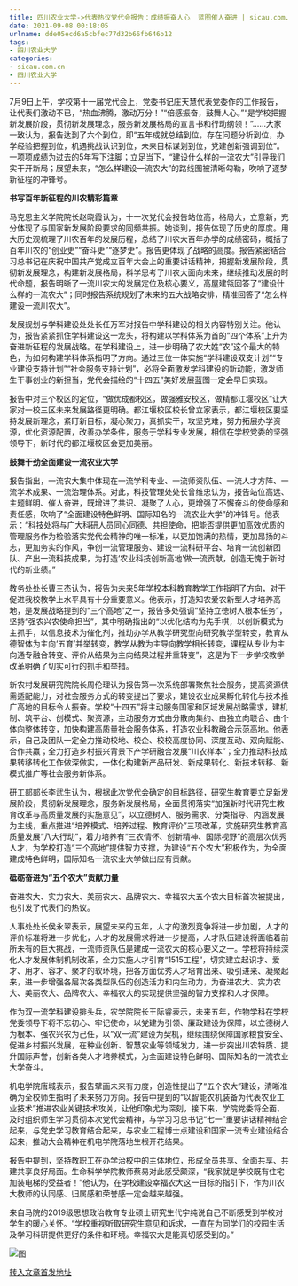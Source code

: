 ```yaml
---
title: 四川农业大学->代表热议党代会报告：成绩振奋人心  蓝图催人奋进 | sicau.com.cn
date: 2021-09-08 00:18:05
urlname: dde05ecd6a5cbfec77d32b66fb646b12
tags: 
- 四川农业大学
categories:
- sicau.com.cn
- 四川农业大学
---
```

7月9日上午，学校第十一届党代会上，党委书记庄天慧代表党委作的工作报告，让代表们激动不已，“热血沸腾，激动万分！”“倍感振奋，鼓舞人心。”“是学校把握新发展阶段，贯彻新发展理念，服务新发展格局的宣言书和行动纲领！”……大家一致认为，报告达到了六个到位，即“五年成就总结到位，存在问题分析到位，办学经验把握到位，机遇挑战认识到位，未来目标谋划到位，党建创新强调到位”。一项项成绩为过去的5年写下注脚；立足当下，“建设什么样的一流农大”引导我们实干开新局；展望未来，“怎么样建设一流农大”的路线图被清晰勾勒，吹响了逐梦新征程的冲锋号。

**书写百年新征程的川农精彩篇章**

马克思主义学院院长赵晓霞认为，十一次党代会报告站位高，格局大，立意新，充分体现了与国家新发展阶段要求的同频共振。她谈到，报告体现了历史的厚度。用大历史观梳理了川农百年的发展历程，总结了川农大百年办学的成绩密码，概括了百年川农的“创业史”“奋斗史”“逐梦史”。报告更体现了战略的高度。报告紧密结合习总书记在庆祝中国共产党成立百年大会上的重要讲话精神，把握新发展阶段，贯彻新发展理念，构建新发展格局，科学思考了川农大面向未来，继续推动发展的时代命题，报告明晰了一流川农大的发展定位及核心要义，高屋建瓴回答了“建设什么样的一流农大”；同时报告系统规划了未来的五大战略安排，精准回答了“怎么样建设一流川农大”。

发展规划与学科建设处处长任万军对报告中学科建设的相关内容特别关注。他认为，报告紧紧抓住学科建设这一龙头，将构建以学科体系为首的“四个体系”上升为奋进新征程的发展战略。在学科建设上，进一步明确了农大姓“农”这个最大的特色，为如何构建学科体系指明了方向。通过三位一体实施“学科建设双支计划”“专业建设支持计划”“社会服务支持计划”，必将全面激发学科建设的新动能，激发师生干事创业的新担当，党代会描绘的“十四五”美好发展蓝图一定会早日实现。

报告中对三个校区的定位，“做优成都校区，做强雅安校区，做精都江堰校区”让大家对一校三区未来发展路径更明确。都江堰校区校长曾立家表示，都江堰校区要坚持发展新理念，紧盯新目标，凝心聚力，真抓实干，攻坚克难，努力拓展办学资源，优化资源配置，改善办学条件，服务于学科专业发展，相信在学校党委的坚强领导下，新时代的都江堰校区会更加美丽。

**鼓舞干劲全面建设一流农业大学**

报告指出，一流农大集中体现在一流学科专业、一流师资队伍、一流人才方阵、一流学术成果、一流治理体系。对此，科技管理处处长曾维忠认为，报告站位高远、主题鲜明、催人奋进，既增进了共识、凝聚了人心，更增强了不懈奋斗的使命感和责任感，吹响了“全面建设特色鲜明、国际知名的一流农业大学”的冲锋号。他表示：“科技处将与广大科研人员同心同德、共担使命，把能否提供更加高效优质的管理服务作为检验落实党代会精神的唯一标准，以更加饱满的热情，更加昂扬的斗志，更加务实的作风，争创一流管理服务、建设一流科研平台、培育一流创新团队、产出一流科技成果，为打造‘农业科技创新高地’做一流贡献，创造无愧于新时代的新业绩。”

教务处处长曹三杰认为，报告为未来5年学校本科教育教学工作指明了方向，对于促进我校教学上水平具有十分重要意义。他表示，打造知农爱农新型人才培养高地，是发展战略提到的“三个高地”之一，报告多处强调“坚持立徳树人根本任务”，坚持“强农兴农使命担当”，其中明确指出的“以优化结构为先手棋，以创新模式为主抓手，以信息技术为催化剂，推动办学从教学研究型向研究教学型转变，教育从德智体为主向‘五育’并举转变，教学从教为主导向教学相长转变，课程从专业为主向通专融合转变、评价从结果为主向结果过程并重转变”，这是为下一步学校教学改革明确了切实可行的抓手和举措。

新农村发展研究院院长周伦理认为报告第一次系统部署聚焦社会服务，提高资源供需适配能力，对社会服务方式的转变提出了要求，建设农业成果孵化转化与技术推广高地的目标令人振奋。学校“十四五”将主动服务国家和区域发展战略需求，建机制、筑平台、创模式、聚资源，主动服务方式由分散向集约、由独立向联合、由个体向整体转变，加快构建高质量社会服务体系，打造农业科教融合示范高地。他表示，自己及团队一定全力推动校地、校企、校校高度协同、深度互动、双向赋能、合作共赢；全力打造乡村振兴背景下产学研融合发展“川农样本”；全力推动科技成果转移转化工作做深做实，一体化构建新产品研发、新成果转化、新技术转移、新模式推广等社会服务新体系。

研工部部长李武生认为，根据此次党代会确定的目标路径，研究生教育要立足新发展阶段，贯彻新发展理念，服务新发展格局，全面贯彻落实“加强新时代研究生教育改革与高质量发展的实施意见”，以立德树人、服务需求、分类指导、内涵发展为主线，重点推进“培养模式、培养过程、教育评价”三项改革，实施研究生教育高质量发展“八大行动”，着力培养有“三农情怀、创新精神、国际视野”的高层次优秀人才，为学校打造“三个高地”提供智力支撑，为建设“五个农大”积极作为，为全面建成特色鲜明，国际知名一流农业大学做出应有贡献。

**砥砺奋进为“五个农大”贡献力量**

奋进农大、实力农大、美丽农大、品牌农大、幸福农大五个农大目标首次被提出，也引发了代表们的热议。

人事处处长侯永翠表示，展望未来的五年，人才的激烈竞争将进一步加剧，人才的评价标准将进一步优化，人才的发展需求将进一步提高，人才队伍建设将面临着前所未有的巨大挑战，一流师资队伍是建成一流农大的核心要义之一。学校将持续深化人才发展体制机制改革，全力实施人才引育“1515工程”，切实建立起识才、爱才、用才、容才、聚才的软环境，把各方面优秀人才培育出来、吸引进来、凝聚起来，进一步增强各层次各类型队伍的创造活力和内生动力，为奋进农大、实力农大、美丽农大、品牌农大、幸福农大的实现提供坚强的智力支撑和人才保障。

作为双一流学科建设排头兵，农学院院长王际睿表示，未来五年，作物学科在学校党委领导下将不忘初心、牢记使命，以党建为引领、廉政建设为保障，以立德树人为根本、强农兴农为己任，以“双一流”建设为契机，继续围绕保障国家粮食安全、促进乡村振兴发展，在种业创新、智慧农业等领域发力，进一步突出川农特质、提升国际声誉，创新各类人才培养模式，为全面建设特色鲜明、国际知名的一流农业大学奋斗。

机电学院唐城表示，报告擘画未来有力度，创造性提出了“五个农大”建设，清晰准确为全校师生指明了未来努力方向。报告中提到的“以智能农机装备为代表农业工业技术”推进农业关键技术攻关，让他印象尤为深刻，接下来，学院党委将全面、及时组织师生学习贯彻本次党代会精神，与学习习总书记“七一”重要讲话精神结合起来，与党史学习教育结合起来，与农业工程博士点建设和国家一流专业建设结合起来，推动大会精神在机电学院落地生根开花结果。

报告中提到，坚持教职工在办学治校中的主体地位，形成全员共享、全面共享、共建共享良好局面。生命科学学院教师蔡易对此感受颇深，“我家就是学校既有住宅加装电梯的受益者！”他认为，在学校建设幸福农大这一目标的指引下，作为川农大教师的认同感、归属感和荣誉感一定会越来越强。

来自马院的2019级思想政治教育专业硕士研究生代宇纯说自己不断感受到学校对学生的暖心关怀。“学校重视听取研究生意见和诉求，一直在为同学们的校园生活及学习科研提供更好的条件和环境。幸福农大是能真切感受到的。”

![图](https://news.sicau.edu.cn/__local/B/ED/9A/CC3116E0F0AF343D75565AF040A_4CDFE988_D249.jpg)

[转入文章首发地址](https://news.sicau.edu.cn/info/1135/63347.htm)